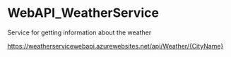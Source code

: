# WebAPI_WeatherService
Service for getting information about the weather


https://weatherservicewebapi.azurewebsites.net/api/Weather/{CityName}
